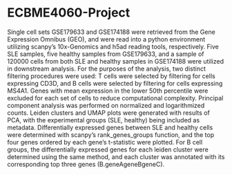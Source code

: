 # ECBME4060-Project
Single cell sets GSE179633 and GSE174188 were retrieved from the Gene Expression Omnibus (GEO), and were read into a python environment utilizing scanpy’s 10x-Genomics and h5ad reading tools, respectively. Five SLE samples, five healthy samples from GSE179633, and a sample of 120000 cells from both SLE and healthy samples in GSE174188 were utilized in downstream analysis. For the purposes of the analysis, two distinct filtering procedures were used: T cells were selected by filtering for cells expressing CD3D, and B cells were selected by filtering for cells expressing MS4A1. Genes with mean expression in the lower 50th percentile were excluded for each set of cells to reduce computational complexity. Principal component analysis was performed on normalized and logarithmized counts. Leiden clusters and UMAP plots were generated with results of PCA, with the experimental groups (SLE, healthy) being included as metadata. Differentially expressed genes between SLE and healthy cells were determined with scanpy’s rank_genes_groups function, and the top four genes ordered by each gene’s t-statistic were plotted. For B cell groups, the differentially expressed genes for each leiden cluster were determined using the same method, and each cluster was annotated with its corresponding top three genes (B.geneAgeneBgeneC).

# 
